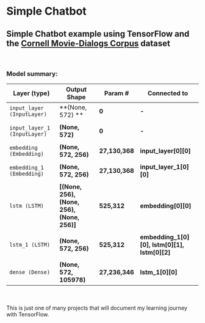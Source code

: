 # Simple Chatbot
## Simple Chatbot example using TensorFlow and the [Cornell Movie-Dialogs Corpus](https://www.cs.cornell.edu/~cristian/Cornell_Movie-Dialogs_Corpus.html) dataset
<br>

### Model summary:

| Layer (type)                  | Output Shape                                 | Param #         | Connected to                                     |
--------------------------------|---------------------------                   |-----------------|--------------------------------------------------|
| `input_layer (InputLayer)`    | **(None, 572) **                             | **0**           | **-**                                            |
|                               |                                              |                 |                                                  |
| `input_layer_1 (InputLayer)`  | **(None, 572)**                              | **0**           | **-**                                            |
|                               |                                              |                 |                                                  |
| `embedding (Embedding)`       | **(None, 572, 256)**                         | **27,130,368**  | **input_layer[0][0]**                            |
|                               |                                              |                 |                                                  |
| `embedding_1 (Embedding)`     | **(None, 572, 256)**                         | **27,130,368**  | **input_layer_1[0][0]**                          |
|                               |                                              |                 |                                                  |
| `lstm (LSTM)`                 | **[(None, 256), (None, 256), (None, 256)]**  | **525,312**     | **embedding[0][0]**                              |
|                               |                                              |                 |                                                  |
| `lstm_1 (LSTM)`               | **(None, 572, 256)**                         | **525,312**     | **embedding_1[0][0], lstm[0][1], lstm[0][2]**    |
|                               |                                              |                 |                                                  |
| `dense (Dense)`               | **(None, 572, 105978)**                      | **27,236,346**  | **lstm_1[0][0]**                                 |


<br><br>
This is just one of many projects that will document my learning journey with TensorFlow.
